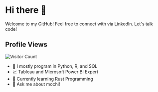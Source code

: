# Hi there 👋 
Welcome to my GitHub! Feel free to connect with via LinkedIn. Let's talk code! 

## Profile Views
![Visitor Count](https://profile-counter.glitch.me/DrZubi/count.svg)


- 🚀 I mostly program in Python, R, and SQL
- 📈 Tableau and Microsoft Power BI Expert
- 🌱 Currently learning Rust Programming
- 💬 Ask me about mochi!



